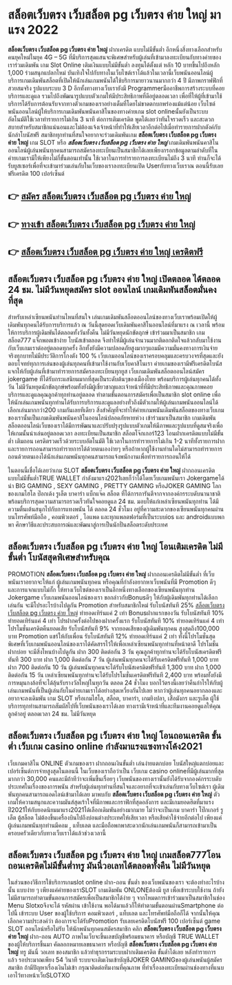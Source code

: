 # สล็อตเว็บตรง เว็บสล็อต pg เว็บตรง ค่าย ใหญ่  มาแรง 2022

**สล็อตเว็บตรง เว็บสล็อต pg เว็บตรง ค่าย ใหญ่** ฝากเครดิต แบบไม่มีขั้นต่ำ  อีกหนึ่งสิ่งทางเลือกสำหรับคนยุคใหม่ในยุค 4G – 5G ที่มีบริการสุดแสนจะพิเศษสำหรับผู้เล่นที่เข้ามาลงทะเบียนกับทางค่ายของเราร่วมเดิมพัน เกม Slot Online เติมเงินแบบไม่มีขั้นต่ำ ลงทุนได้ตั้งแต่ หลัก 10 บาทขึ้นไปถึงหลัก 1,000 ร่วมสนุกแปลกใหม่ บันเทิงใจไปกับทางในเว็บไซต์เราได้แล้วในเวลานี้เว็บพนันออนไลน์ผู้บริการเกมเดิมพันสล็อตที่เปิดให้นักเล่นเกมพนันได้ใช้บริการมายาวนานมากกว่า 4 ปี มีภาพกราฟฟิกที่สวยสมจริง รูปแบบระบบ 3 D
อีกทั้งทางทางเว็บเรายังมี Programmerมืออาชีพการสร้างระบบที่คอยบริการและดูแล  รวมไปถึงพัฒนารูปแบบตัวเกมให้มีประสิทธิภาพที่ดีอยู่ตลอดเวลา เพื่อที่ให้ผู้ที่เข้ามาใช้บริการได้รับการต้อนรับจากทางตัวเกมของเราอย่างเต็มที่โดยไม่ขาดตกบกพร่องแม้แต่น้อย เว็บไซต์พนันออนไลน์ผู้ให้บริการเกมเดิมพันพนันคาสิโนของทางค่ายเกม slot onlineนั้นยังเป็นระบบอัตโนมัติใช้เวลาทำรายการไม่เกิน 3 นาที ต่อการเติมเครดิต พูดได้เลยว่าทันใจรวดเร็ว และสะดวกสบายสำหรับสมาชิกแน่นอนและไม่ต้องแจ้งเจ้าหน้าที่ทำให้เสียเวลาอีกต่อไปเมื่อทำรายการฝากตังค์กับนักล่าโบนัสฟรี
สมาชิกทุกท่านที่สนใจอยากจะร่วมเดิมพันเกม **สล็อตเว็บตรง เว็บสล็อต pg เว็บตรง ค่าย ใหญ่** เกม SLOT  หรือ ***สล็อตเว็บตรง เว็บสล็อต pg เว็บตรง ค่าย ใหญ่*** เกมเดิมพันพนันคาสิโนออนไลน์ผู้เล่นพนันทุกคนสามารถสมัครลงทะเบียนเป็นสมาชิกได้เลยเพียงกรอกข้อมูลตามลำดับที่ในค่ายเกมเรามีให้เพียงไม่กี่ขั้นตอนเท่านั้น ใช้เวลาในการทำรายการลงทะเบียนไม่ถึง 3 นาที ท่านก็จะได้รับยูสเซอร์เพื่อที่จะเข้ามาร่วมเล่นกับในเว็บของเราลงทะเบียนเปิด Userกับทางเว็บเราณ ตอนนี้รับเลยฟรีเครดิต 100 เปอร์เซ็นต์ 

## 👉 [สมัคร สล็อตเว็บตรง เว็บสล็อต pg เว็บตรง ค่าย ใหญ่](https://archa888.com/)
## 👉 [ทางเข้า สล็อตเว็บตรง เว็บสล็อต pg เว็บตรง ค่าย ใหญ่](https://archa888.com/)
## 👉 [สล็อตเว็บตรง เว็บสล็อต pg เว็บตรง ค่าย ใหญ่ เครดิตฟรี](https://archa888.com/)

## สล็อตเว็บตรง เว็บสล็อต pg เว็บตรง ค่าย ใหญ่ เปิดตลอด ได้ตลอด 24 ชม. ไม่มีวันหยุดสมัคร slot ออนไลน์ เกมเดิมพันสล็อตมั่นคงที่สุด

สำหรับเหล่าเซียนพนันท่านไหนที่สนใจ เล่นเกมเดิมพันสล็อตออนไลน์ของทางเว็บเราพร้อมเปิดให้ผู้เดิมพันทุกคนได้รับการบริการแล้ว ณ วันนี้สุดยอดเว็บเดิมพันคาสิโนออนไลน์ที่มาแรง ณ เวลานี้ พร้อมให้การบริการผู้เดิมพันได้ตลอดทั้งวันทั้งคืน ไม่มีวันหยุดนักขัตฤกษ์ เข้าร่วมมาเป็นสมาชิก เกมสล็อต777 แจ็กพอตเข้าง่าย โบนัสเข้าตลอด จึงทำให้มีผู้เล่นจำนวนมากติดอกติดใจแล้วกลับมาใช้งานกับเว็บเกมเราต่ออยู่ตลอดทุกครั้ง อีกทั้งยังมีความปลอดภัยสูงมากๆแถมมีความมั่นคงทางการเงินจ่ายจริงทุกบาทไม่มีประวัติการโกงตัง 100 % เว็บเกมออนไลน์ของเราครอบคลุมและครบวงจรที่สุดและยังตอบโจทย์ทุกการเล่นของผู้เล่นทุกคนที่เข้ามาใช้งานกับเว็บคาสิโนเรา
ค่ายเกมของเรามีฟรีเครดิตโบนัสแจกให้กับผู้เล่นที่เข้ามาทำรายการสมัครลงทะเบียนทุกยูส เว็บเกมเดิมพันสล็อตออนไลน์สมัคร jokergame ที่ได้รับกระแสนิยมมากที่สุดเป็นระดับต้นๆของเมืองไทย พร้อมบริการผู้เล่นทุกคนได้ทั้งวัน ไม่มีวันหยุดนักขัตฤกษ์พร้อมทั้งยังมีผู้เชี่ยวชาญและเจ้าหน้าที่ที่มีประสิทธิภาพและคุณภาพคอยบริการและดูแลคุณลูกค้าทุกท่านอยู่ตลอด ทำตามขั้นตอนการสมัครเพื่อเป็นสมาชิก slot online เพื่อให้นักเล่นเกมพนันทุกท่านได้รับการบริการและดูแลอย่างทั่วถึงมีตัวเกมให้ผู้เล่นเกมพนันออนไลน์ได้เลือกเล่นมากกว่า200 เกมกันเลยทีเดียว
สิ่งสำคัญที่จะทำให้ค่ายเกมพนันเดิมพันสล็อตของทางเว็บเกมของเรานั้นเป็นเกมเดิมพันพนันคาสิโนออนไลน์ปลอดภัยหายห่วง เข้าร่วมมาเป็นสมาชิก  เกมเดิมพันสล็อตออนไลน์เว็บของเราได้มีการพัฒนาและปรับปรุงรูปแบบตัวเกมให้มีภาพและรูปแบบที่ดูสมจริงเพื่อให้เกมนั้นน่าเล่นอยู่ตลอดเวลา ลงทะเบียนเป็นสมาชิก สล็อตโจ๊กเกอร์123 โอนฝากเครดิตแบบไม่มีขั้นต่ำ เติมถอน เครดิตรวดเร็วด้วยระบบอัตโนมัติ ใช้เวลาในการทำรายการไม่เกิน 1-2 นาทีทั้งรายการฝากและรายการถอนสามารถทำรายการได้ด้วยตนเองง่ายๆ หรือถ้าหากผู้ใช้งานท่านใดไม่สามารถทำรายการถอนด้วยตนเองได้นักเล่นเกมพนันทุกคนสามารถแจ้งพนักงานเพื่อทำรายการถอนให้ได้

ในตอนนี้เชื่อได้เลยว่าเกม SLOT **สล็อตเว็บตรง เว็บสล็อต pg เว็บตรง ค่าย ใหญ่** ฝากถอนเครดิต แบบไม่มีขั้นต่ำTRUE WALLET กำลังมาแรง2021เลยก็ว่าได้โดยเว็บเกมพนันเรา Jokergameได้นำ BIG GAMING , SEXY GAMING , PRETTY GAMING หรือJOKER GAMING โลกของเกมไฮโล ป๊อกเด้ง รูเล็ต บาคาร่า แบ็กแจ๊ค สล็อต ที่ได้การการันตีจากจากองค์กรระบดับนานาชาติ พร้อมบริการสุดความสามารถรวดเร็วทันใจคอยดูแล 24 ชม. มอบให้แก่เหล่าเซียนพนันทุกท่าน ได้มีความตื่นเต้นสนุกไปกับการแทงพนัน ได้ ตลอด 24 ชั่วโมง อยู่ที่ความสะดวกของเซียนพนันทุกคนผ่านบนโทรศัพท์มือถือ , คอมพิวเตอร์ , ไอแพด และทุกแพลตฟอร์มที่เป็นระบบios และ androidแบบพกพา ศึกษาวิธีและประสบการณ์และพัฒนาสู่การเป็นนักปั่นสล็อตระดับประเทศ

## สล็อตเว็บตรง เว็บสล็อต pg เว็บตรง ค่าย ใหญ่ โอนเติมเครดิต ไม่มีขั้นต่ำ โบนัสสุดพิเศษสำหรับคุณ

 PROMOTION  **สล็อตเว็บตรง เว็บสล็อต pg เว็บตรง ค่าย ใหญ่** ฝากถอนเครดิตไม่มีขั้นต่ำ ที่เว็บพนันเราอยากจะให้แก่  ผู้เล่นเกมพนันทุกคน หรือคุณที่กำลังอยากหาเว็บพนันที่มี  Promotion ดีๆ และการแจกแบบไม่กั๊ก ให้ทางเว็บไซต์ของเราเป็นอีกหนึ่งทางเลือกของเซียนพนันทุกท่าน Jokergame เว็บเกมพนันออนไลน์ของเรา ขอกล่าวกับBonusดีๆ ให้กับผู้เดิมพันทุกท่านได้เลือกเล่นกัน จะมีโปรอะไรบ้างไปดูกัน
 Promotion สำหรับสมาชิกใหม่ รับโบนัสทันที 25% [สล็อตเว็บตรง เว็บสล็อต pg เว็บตรง ค่าย ใหญ่](https://archa888.com/) ทำยอดเทิร์นแค่ 2 เท่า
Bonusฝากแรกของวัน รับโบนัสทันที 10% ทำยอดเทิร์นแค่ 4 เท่า
โปรฝากครั้งต่อไปของฝากครั้งแรก รับโบนัสทันที 10% ทำยอดเทิร์นแค่ 4 เท่า
โปรโมชั่นเครดิตคืนยอดเสีย รับโบนัสทันที 9% จากยอดเสียของผู้เดิมพันทุกคน สูงสุดถึง100,000 บาท
 Promotion แชร์ให้กับเพื่อน รับโบนัสทันที 12% ทำยอดเทิร์นแค่ 2 เท่า
ทั้งนี้โปรโมชั่นสุดพิเศษที่เว็บเกมพนันออนไลน์ของเราได้คัดสรรไว้ให้เพื่อเหล่าเซียนพนันทุกท่านที่หน้าตาดี โปรโมชั่นฝากบ่อย จะมีสิ่งไหนบ้างไปดูกัน
ฝาก 300 ติดต่อกัน 3 วัน คุณลูกค้าทุกท่านจะได้รับโบนัสเครดิตฟรีทันที 300 บาท
ฝาก 1,000 ติดต่อกัน 7 วัน ผู้เล่นพนันทุกคนจะได้รับเครดิตฟรีทันที 1,000 บาท
ฝาก 700 ติดต่อกัน 10 วัน ผู้เล่นพนันทุกคนจะได้รับโบนัสเครดิตฟรีทันที 1,300 บาท
ฝาก 1,000 ติดต่อกัน 15 วัน เหล่าเซียนพนันทุกท่านจะได้รับโปรโมชั่นเครดิตฟรีทันที 2,400 บาท
พร้อมทั้งยังมีการหมุนกงล้อที่จะได้ลุ้นรับรางวัลใหญ่ในทุกวัน ตลอด 24 ชั่วโมง บอกไว้ตรงนี้เลยว่าคืนกำไรให้กับผู้เล่นเกมพนันที่เป็นผู้เล่นกับในค่ายเกมเราได้อย่างสุดเหวี่ยงกันไปเลย หากว่าผู้เล่นทุกคนอยากลองและอยากจะลงเดิมพัน เกม SLOT หรือเกมไฮโล, สล็อต, บาคาร่า, เกมยิงปลา, เสือมังกร และรูเล็ต ผู้ใช้บริการทุกท่านสามารถสัมผัสไปที่เว็บพนันของเราได้เลย ทางเรามีเจ้าหน้าที่และทีมงานคอยดูแลให้คุณลูกค้าอยู่ ตลอดเวลา 24 ชม. ไม่มีวันหยุด

## สล็อตเว็บตรง เว็บสล็อต pg เว็บตรง ค่าย ใหญ่ โอนถอนเครดิต ขั้นต่ำ  เว็บเกม casino online กำลังมาแรงแซงทางโค้ง2021

เว็บเกมคาสิโน ONLINE ตัวเกมของเรา ฝากถอนเงินขั้นต่ำ เล่นง่ายแตกบ่อย โบนัสใหญ่แตกบ่อยและเปอร์เซ็นต์การจ่ายสูงสุดในตอนนี้ ในเว็บของเราถือว่าเป็น เว็บเกม casino onlineที่มีผู้เล่นมากที่สุดมากกว่า 30,000 คนและมีถ้าทีว่าจะเพิ่มขึ้นเรื่อยๆ เว็บพนันของทางเรานั้นยังได้รับจากองค์กรระบดับประเทศในเรื่องของการพนัน สำหรับผู้เล่นทุกท่านที่สนใจและอยากที่จะเข้าเล่นกับทางเว็บไซต์เรา ผู้เดิมพันทุกคนสามารถแอดไลน์เข้ามาได้เลย
	มาพบกับ **สล็อตเว็บตรง เว็บสล็อต pg เว็บตรง ค่าย ใหญ่** ตัวเกมให้ความสนุกและความมันส์สุดเร้าใจที่มีภาพและกราฟิกที่สุดอลังการ และมีเกมยอดฮิตที่มาแรงปี2021ให้กับยอดนิยมมาแรง2021ได้เลือกเดิมพันอย่างมากมาย  ไม่ว่าจะเป็นเกม บาคาร่า โป๊กเกอร์ รูเล็ต ตู้สล็อต ไม่ต้องขึ้นเครื่องบินไปถึงบ่อนต่างประเทศให้เสียเวลา หรือเสียค่าใช้จ่ายอีกต่อไป เพียงแค่ผู้เล่นเกมพนันทุกท่านมีคอม , แท็บเลต และมือถือพกพาสะดวกนักเล่นเกมพนันก็สามารถเข้ามาเป็นครอบครัวเดียวกับทางเว็บเราได้แล้วช่วงเวลานี้

## สล็อตเว็บตรง เว็บสล็อต pg เว็บตรง ค่าย ใหญ่ เกมสล็อต777โอนถอนเครดิตไม่มีขั้นต่ำทรู มันนี่วอเลทได้ตลอดทั้งคืน ไม่มีวันหยุด

ในส่วนของวิธีการใช้บริการเกมslot online ฝาก-ถอน ขั้นต่ำ ของเว็บพนันของเรา จะต้องทำอะไรบ้างนั้น แบบง่าย ๆ เพียงแค่ค่ายของเราSLOT เกมเดิมพัน ONLONEต้องมี ยูส เพื่อเข้าระบบใช้งาน ถ้ายังไม่มีสามารถทำตามขั้นตอนการสมัครเพื่อเป็นสมาชิกได้ง่าย ๆ จากโหมดการเข้าร่วมมาเป็นสมาชิกในช่อง Menu Slotxoจึงจะได้ รหัสผ่าน เข้าใช้งาน พอได้มาแล้วก็ให้ทำตามขั้นตอนผ่านSmartphone ต่อไปนี้
เข้าระบบ User  ของผู้ใช้บริการ คอมพิวเตอร์ , แท็บเลต และโทรศัพท์มือถือก็ได้
จากนั้นให้คุณเลือกความประสงค์ว่า ต้องการจะได้รับPromotion รับเลยเครดิตโบนัสฟรี 100 เปอร์เซ็นต์  game SLOT ออนไลน์หรือไม่รับ
ให้นักพนันทุกคนสมัครสมาชิก คลิก **สล็อตเว็บตรง เว็บสล็อต pg เว็บตรง ค่าย ใหญ่** ฝาก-ถอน AUTO ภาพในเว็บจะขึ้นเลขบัญชีพร้อมธนาคาร หรือบัญชี TRUE WALLET ของผู้ให้บริการขึ้นมา
คัดลอกหมายเลขธนาคาร หรือบัญชี **สล็อตเว็บตรง เว็บสล็อต pg เว็บตรง ค่าย ใหญ่** ทรู มันนี่ วอเลท ของสมาชิก แล้วทำธุรกรรมระบบฝากเติมเครดิต ขั้นต่ำได้เลย
หลังทำรายการแล้ว รอประมาณเพียง 54 วินาที ระบบจะเติมเงินเข้าบัญชีJOKER GAMINGของผู้เล่นพนันผู้สมัครสมาชิก
ถ้ามีปัญหาเรื่องเงินไม่เข้า กรุณาติดต่อทีมงานที่คุณภาพ ที่ทำเรื่องลงทะเบียนผ่านช่องทางที่แนบเอาไว้ทางหน้าเว็บSLOTXO


